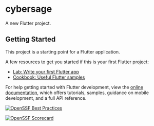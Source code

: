 # cybersage

A new Flutter project.

## Getting Started

This project is a starting point for a Flutter application.

A few resources to get you started if this is your first Flutter project:

- [Lab: Write your first Flutter app](https://docs.flutter.dev/get-started/codelab)
- [Cookbook: Useful Flutter samples](https://docs.flutter.dev/cookbook)

For help getting started with Flutter development, view the
[online documentation](https://docs.flutter.dev/), which offers tutorials,
samples, guidance on mobile development, and a full API reference.

[![OpenSSF Best Practices](https://www.bestpractices.dev/projects/10293/badge)](https://www.bestpractices.dev/projects/10293)

[![OpenSSF Scorecard](htt‌ps://api.securityscorecards.dev/projects/github.com/Fiji/Cybersage/badge)](htt‌ps://securityscorecards.dev/viewer/?uri=github.com/Fiji}/Cybersage})
